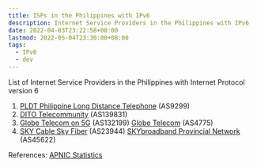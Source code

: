 ```yaml
---
title: ISPs in the Philippines with IPv6
description: Internet Service Providers in the Philippines with IPv6
date: 2022-04-03T23:22:58+08:00
lastmod: 2022-05-04T23:30:00+08:00
tags:
  - IPv6
  - dev
---
```

List of Internet Service Providers in the Philippines with Internet Protocol version 6

1. [PLDT Philippine Long Distance Telephone](https://stats.labs.apnic.net/ipv6/AS9299) (AS9299)
2. [DITO Telecommunity](https://stats.labs.apnic.net/ipv6/AS139831) (AS139831)
3. [Globe Telecom on 5G](https://stats.labs.apnic.net/ipv6/AS132199) (AS132199) [Globe Telecom](https://stats.labs.apnic.net/ipv6/AS4775) (AS4775)
4. [SKY Cable Sky Fiber](https://stats.labs.apnic.net/ipv6/AS23944) (AS23944) [SKYbroadband Provincial Network](https://stats.labs.apnic.net/ipv6/AS45622) (AS45622)

References:
[APNIC Statistics](https://stats.labs.apnic.net/ipv6/PH)